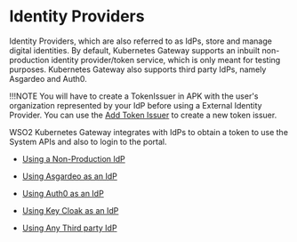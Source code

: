 # Identity Providers

Identity Providers, which are also referred to as IdPs, store and manage digital identities. By default, Kubernetes Gateway supports an inbuilt non-production identity provider/token service, which is only meant for testing purposes. Kubernetes Gateway also supports third party IdPs, namely Asgardeo and Auth0.

!!!NOTE
    You will have to create a TokenIssuer in APK with the user's organization represented by your IdP before using a External Identity Provider. You can use the [Add Token Issuer](../../../develop-and-deploy-api/token-issuers/token-issuers.md) to create a new token issuer.

WSO2 Kubernetes Gateway integrates with IdPs to obtain a token to use the System APIs and also to login to the portal.

- <a href="../../idp/non-production-idp" target="_blank">Using a Non-Production IdP</a>  

- <a href="../../idp/asgardeo-idp" target="_blank">Using Asgardeo as an IdP</a>  

- <a href="../../idp/auth0-idp" target="_blank">Using Auth0 as an IdP</a>  

- <a href="../../idp/key-cloak" target="_blank">Using Key Cloak as an IdP</a> 

- <a href="../../idp/third-party-idp" target="_blank">Using Any Third party IdP</a>  